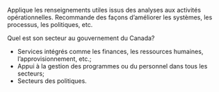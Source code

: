 Applique les renseignements utiles issus des analyses aux activités opérationnelles. Recommande des façons d’améliorer les systèmes, les processus, les politiques, etc.

Quel est son secteur au gouvernement du Canada?
* Services intégrés comme les finances, les ressources humaines, l’approvisionnement, etc.;
* Appui à la gestion des programmes ou du personnel dans tous les secteurs;
* Secteurs des politiques.